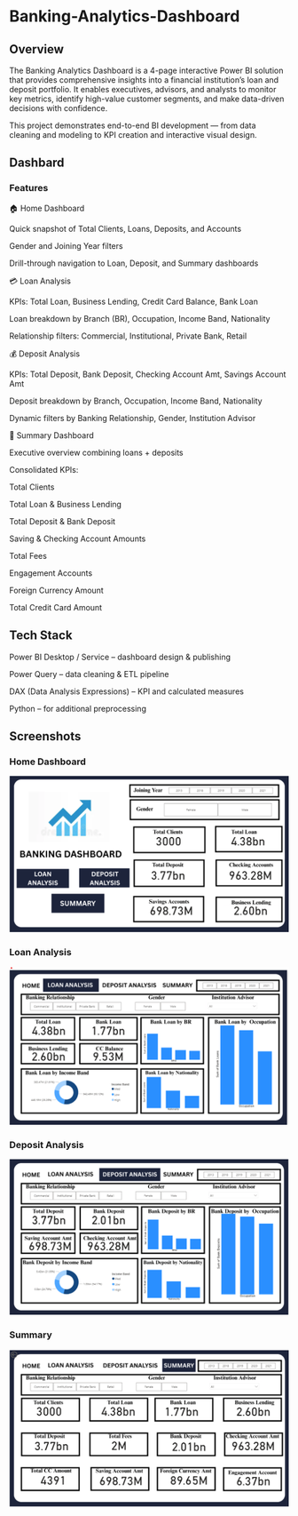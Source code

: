 # Banking-Analytics-Dashboard

## Overview

The Banking Analytics Dashboard is a 4-page interactive Power BI solution that provides comprehensive insights into a financial institution’s loan and deposit portfolio. It enables executives, advisors, and analysts to monitor key metrics, identify high-value customer segments, and make data-driven decisions with confidence.

This project demonstrates end-to-end BI development — from data cleaning and modeling to KPI creation and interactive visual design.



## Dashbard

### Features

🏠 Home Dashboard

Quick snapshot of Total Clients, Loans, Deposits, and Accounts

Gender and Joining Year filters

Drill-through navigation to Loan, Deposit, and Summary dashboards

💳 Loan Analysis

KPIs: Total Loan, Business Lending, Credit Card Balance, Bank Loan

Loan breakdown by Branch (BR), Occupation, Income Band, Nationality

Relationship filters: Commercial, Institutional, Private Bank, Retail

💰 Deposit Analysis

KPIs: Total Deposit, Bank Deposit, Checking Account Amt, Savings Account Amt

Deposit breakdown by Branch, Occupation, Income Band, Nationality

Dynamic filters by Banking Relationship, Gender, Institution Advisor

📑 Summary Dashboard

Executive overview combining loans + deposits

Consolidated KPIs:

Total Clients

Total Loan & Business Lending

Total Deposit & Bank Deposit

Saving & Checking Account Amounts

Total Fees

Engagement Accounts

Foreign Currency Amount

Total Credit Card Amount



## Tech Stack

Power BI Desktop / Service – dashboard design & publishing

Power Query – data cleaning & ETL pipeline

DAX (Data Analysis Expressions) – KPI and calculated measures

Python  – for additional preprocessing 


## Screenshots
### Home Dashboard
![image alt](https://github.com/Shwetha1010/Banking-Analytics-Dashboard/blob/16781f52097642a0f9227acd6d97e59144364d18/Homepage.png)



### Loan Analysis
![image alt](https://github.com/Shwetha1010/Banking-Analytics-Dashboard/blob/c6eb1058fdf361a08a9df602fcc092cd3b5183e4/Loan%20Analysis.png)

### Deposit Analysis
![image alt](https://github.com/Shwetha1010/Banking-Analytics-Dashboard/blob/83f510f7d915fb2606ce8229292b294560a8ec3b/Deposit%20Analysis.png)

### Summary
![image alt](https://github.com/Shwetha1010/Banking-Analytics-Dashboard/blob/760e2d255194299b51cd893a59650870fe31d2a8/Summary.png)
